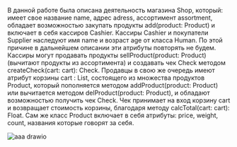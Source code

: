 В данной работе была описана деятельность магазина Shop, который: имеет свое название name, адрес adress, ассортимент assortment, обладает возможностью закупать продукты add(product: Product) и включает в себя кассиров Cashier. Кассиры Cashier и покупатели Supplier наследуют имя name и возраст age от класса Human. По этой причине в дальнейшем описании эти атрибуты повторять не будем. Кассиры могут продавать продукты sellProduct(product: Product) (вычитают продукты из ассортимента) и создавать чек Check методом createCheck(cart: cart): Check. Продавцы в свою же очередь имеют атрибут корзины cart : List<Product>, состоящего из множества продуктов Product, который пополняется методом addProduct(product: Product) или вычитается методом delProduct(product: Product), и обладают возможностью получить чек Check. Чек принимает на вход корзину cart и возвращает стоимость корзины, благодаря методу calcTotal(cart: cart): Float. Сам же класс Product включает в себя атрибуты: price, weight, count, названия которые говорят за себя. 

![aaa drawio](https://github.com/Jennly666/OOP/assets/112813779/b74d0165-c5cc-431e-8df4-3898399412c0)
